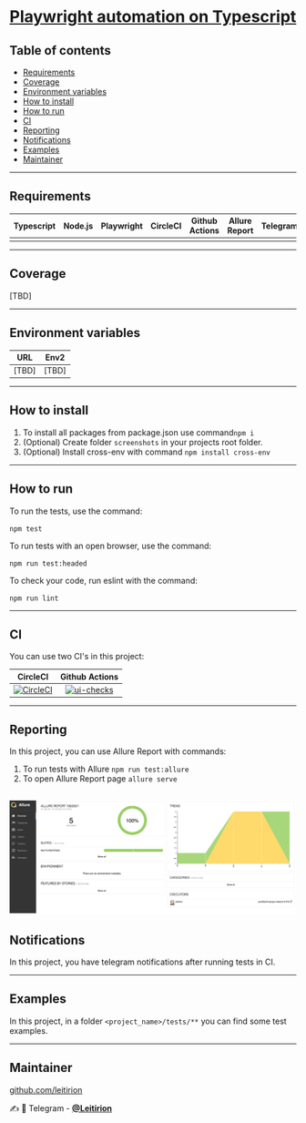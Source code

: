 # [Playwright automation on Typescript](https://playwright.dev/)

## Table of contents

- [Requirements](#requirements)
- [Coverage](#coverage)
- [Environment variables](#environment-variables)
- [How to install](#how-to-install)
- [How to run](#how-to-run)
- [CI](#ci)
- [Reporting](#reporting)
- [Notifications](#notifications)
- [Examples](#examples)
- [Maintainer](#Maintainer)

----
## Requirements

| Typescript | Node.js | Playwright | CircleCI | Github Actions | Allure Report | Telegram |
|:----------:|---------|:----------:|:--------:|:--------------:|:-------------:|:--------:|
|            |         |            |          |                |               |          |

----
## Coverage

[TBD]

----
## Environment variables

|  URL  | Env2  |
|:-----:|:-----:|
| [TBD] | [TBD] |

----
## How to install

1. To install all packages from package.json use command```npm i```
2. (Optional) Create folder ```screenshots``` in your projects root folder.
3. (Optional) Install cross-env with command ```npm install cross-env```
----
## How to run

To run the tests, use the command:

```
npm test
```

To run tests with an open browser, use the command:

```
npm run test:headed
```

To check your code, run eslint with the command:

```
npm run lint
```

----
## CI

You can use two CI's in this project: 


|                                                                             CircleCI                                                                             |                                                                                          Github Actions                                                                                          |
|:----------------------------------------------------------------------------------------------------------------------------------------------------------------:|:------------------------------------------------------------------------------------------------------------------------------------------------------------------------------------------------:|
|   [![CircleCI](https://circleci.com/gh/Leitirion/Playwright-tests/tree/master.svg?style=svg)](https://circleci.com/gh/Leitirion/Playwright-tests/tree/master)    |     [![ui-checks](https://github.com/Leitirion/Playwright-tests/actions/workflows/ui-checks.yaml/badge.svg)](https://github.com/Leitirion/Playwright-tests/actions/workflows/ui-checks.yaml)     |

----
## Reporting

In this project, you can use Allure Report with commands: 
1) To run tests with Allure ```npm run test:allure```
2) To open Allure Report page ```allure serve```

![alt "AllureReport"](./resources/AllureReport.png)
----
## Notifications

In this project, you have telegram notifications after running tests in CI.

----
## Examples

In this project, in a folder ```<project_name>/tests/**``` you can find some test examples.

----
## Maintainer
[github.com/leitirion](https://github.com/leitirion)

:writing_hand: :iphone: Telegram - [**@Leitirion**](https://t.me/leitirion)